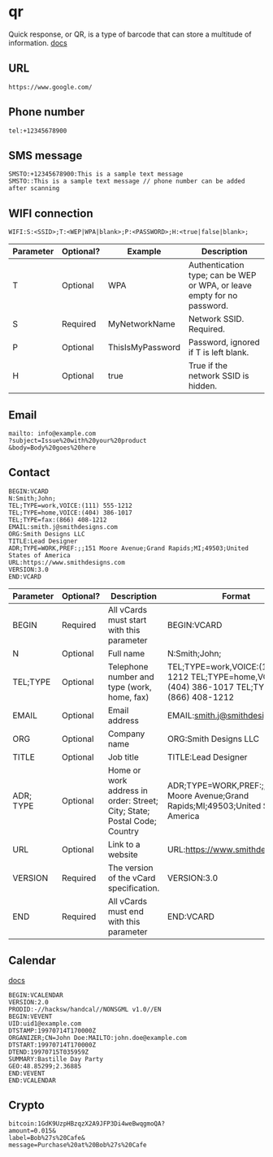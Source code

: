# qr
Quick response, or QR, is a type of barcode that can store a multitude of information. [docs](https://www.qr-code-generator.com/solutions/)

## URL

```
https://www.google.com/
```

## Phone number

```
tel:+12345678900
```

## SMS message

```
SMSTO:+12345678900:This is a sample text message
SMSTO::This is a sample text message // phone number can be added after scanning
```

## WIFI connection

```
WIFI:S:<SSID>;T:<WEP|WPA|blank>;P:<PASSWORD>;H:<true|false|blank>;
```

| Parameter | Optional? | Example | Description |
|-----------|-----------|-------------|--------|
| T | Optional | WPA | Authentication type; can be WEP or WPA, or leave empty for no password. |
| S | Required | MyNetworkName | Network SSID. Required. |
| P | Optional |ThisIsMyPassword | Password, ignored if T is left blank. |
| H | Optional | true | True if the network SSID is hidden. |

## Email

```
mailto: info@example.com
?subject=Issue%20with%20your%20product
&body=Body%20goes%20here
```

## Contact

```
BEGIN:VCARD
N:Smith;John;
TEL;TYPE=work,VOICE:(111) 555-1212
TEL;TYPE=home,VOICE:(404) 386-1017
TEL;TYPE=fax:(866) 408-1212
EMAIL:smith.j@smithdesigns.com
ORG:Smith Designs LLC
TITLE:Lead Designer
ADR;TYPE=WORK,PREF:;;151 Moore Avenue;Grand Rapids;MI;49503;United States of America
URL:https://www.smithdesigns.com
VERSION:3.0
END:VCARD
```

| Parameter | Optional? | Description | Format |
|-----------|-----------|-------------|--------|
| BEGIN | Required | All vCards must start with this parameter | BEGIN:VCARD |
| N | Optional | Full name | N:Smith;John; |
| TEL;TYPE | Optional | Telephone number and type (work, home, fax) | TEL;TYPE=work,VOICE:(111) 555-1212 TEL;TYPE=home,VOICE:(404) 386-1017 TEL;TYPE=fax:(866) 408-1212 |
| EMAIL | Optional | Email address | EMAIL:smith.j@smithdesigns.com |
| ORG | Optional | Company name | ORG:Smith Designs LLC |
| TITLE | Optional | Job title | TITLE:Lead Designer |
| ADR; TYPE | Optional | Home or work address in order: Street; City; State; Postal Code; Country | ADR;TYPE=WORK,PREF:;;151 Moore Avenue;Grand Rapids;MI;49503;United States of America |
| URL | Optional | Link to a website | URL:https://www.smithdesigns.com |
| VERSION | Required | The version of the vCard specification. | VERSION:3.0 |
| END | Required | All vCards must end with this parameter | END:VCARD |

## Calendar

[docs](https://en.wikipedia.org/wiki/ICalendar)

```
BEGIN:VCALENDAR
VERSION:2.0
PRODID:-//hacksw/handcal//NONSGML v1.0//EN
BEGIN:VEVENT
UID:uid1@example.com
DTSTAMP:19970714T170000Z
ORGANIZER;CN=John Doe:MAILTO:john.doe@example.com
DTSTART:19970714T170000Z
DTEND:19970715T035959Z
SUMMARY:Bastille Day Party
GEO:48.85299;2.36885
END:VEVENT
END:VCALENDAR
```

##  Crypto

```
bitcoin:1GdK9UzpHBzqzX2A9JFP3Di4weBwqgmoQA?
amount=0.015&
label=Bob%27s%20Cafe&
message=Purchase%20at%20Bob%27s%20Cafe
```